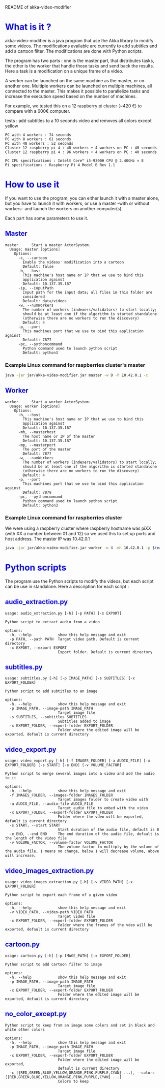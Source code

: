 README of akka-video-modifier

# <font color="blue"> What is it ?</font>

akka-video-modifier is a java program that use the Akka library to modify some videos. 
The modifications available are currently to add subtitles and add a cartoon filter. 
The modifications are done with Python scripts.

The program has two parts : one is the master part, that distributes tasks, the other is the worker that handle 
those tasks and send back the results. Here a task is a modification on a unique frame of a video. 

A worker can be launched on the same machine as the master, or on another one. 
Multiple workers can be launched on multiple machines, all connected to the master.
This makes it possible to parallelize tasks and increase the execution speed based on the number of machines.

For example, we tested this on a 12 raspberry pi cluster (~420 €) to compare with a 600€ computer.

tests : add subtitles to a 10 seconds video and removes all colors except yellow
```
PC with 4 workers : 74 seconds
PC with 8 workers : 61 seconds
PC with 48 workers : 52 seconds
Cluster 12 raspberry pi 4 : 48 workers + 4 workers on PC : 40 seconds
Cluster 12 raspberry pi 4 : 96 workers + 4 workers on PC : 40 seconds

PC CPU specifications : Intel® Core™ i5-9300H CPU @ 2.40GHz × 8 
Pi specifications : Raspberry Pi 4 Model B Rev 1.1
```

# <font color="blue"> How to use it</font>

If you want to use the program, you can either launch it with a master alone, but you have to launch it with workers, or use a master -with or without workers-  and launch the workers on another computer(s).

Each part has some parameters to use it.

## <font color="blue"> Master </font>

```
master      Start a master ActorSystem.
  Usage: master [options]
    Options:
      -c, --cartoon
        Enable the videos' modification into a cartoon
        Default: false
      -h, --host
        This machine's host name or IP that we use to bind this 
        application against
        Default: 10.137.35.187
      -ip, --inputPath
        Input path for the input data; all files in this folder are 
        considered 
        Default: data/videos
      -w, --numWorkers
        The number of workers (indexers/validators) to start locally; 
        should be at least one if the algorithm is started standalone 
        (otherwise there are no workers to run the discovery)
        Default: 4
      -p, --port
        This machines port that we use to bind this application against
        Default: 7877
      -pc, --pythoncommand
        Python command used to launch python script
        Default: python3
```

### Example Linux command for raspberries cluster's master

```bash
java -jar jar/akka-video-modifier.jar master -w 0 -h 10.42.0.1 -c
```


## <font color="blue"> Worker </font>

```
worker      Start a worker ActorSystem.
  Usage: worker [options]
    Options:
      -h, --host
        This machine's host name or IP that we use to bind this 
        application against
        Default: 10.137.35.187
      -mh, --masterhost
        The host name or IP of the master
        Default: 10.137.35.187
      -mp, --masterport
        The port of the master
        Default: 7877
      -w, --numWorkers
        The number of workers (indexers/validators) to start locally; 
        should be at least one if the algorithm is started standalone 
        (otherwise there are no workers to run the discovery)
        Default: 4
      -p, --port
        This machines port that we use to bind this application against
        Default: 7879
      -pc, --pythoncommand
        Python command used to launch python script
        Default: python3
```

### Example Linux command for raspberries cluster

We were using a raspberry cluster where raspberry hostname was piXX (with XX a number between 01 and 12) so we used this to set up ports and host address.
The master IP was 10.42.0.1
```bash
java -jar jar/akka-video-modifier.jar worker -w 4 -mh 10.42.0.1 -p $(expr 7879 + $(hostname | grep -o '[0-9]\+')) -h $(hostname).local -pc python3
```

# <font color="blue"> Python scripts</font>

The program use the Python scripts to modify the videos, but each script can be use in standalone. Here a description for each script :

## <font color="blue"> audio_extraction.py </font>
```
usage: audio_extraction.py [-h] [-p PATH] [-x EXPORT]

Python script to extract audio from a video

options:
  -h, --help            show this help message and exit
  -p PATH, --path PATH  Target video path. Default is current directory
  -x EXPORT, --export EXPORT
                        Export folder. Default is current directory
```

## <font color="blue"> subtitles.py </font>

```
usage: subtitles.py [-h] [-p IMAGE_PATH] [-s SUBTITLES] [-x EXPORT_FOLDER]

Python script to add subtitles to an image

options:
  -h, --help            show this help message and exit
  -p IMAGE_PATH, --image-path IMAGE_PATH
                        Target image file
  -s SUBTITLES, --subtitles SUBTITLES
                        Subtitles added to image
  -x EXPORT_FOLDER, --export-folder EXPORT_FOLDER
                        Folder where the edited image will be exported, default is current directory
```

## <font color="blue"> video_export.py </font>

```
usage: video_export.py [-h] [-f IMAGES_FOLDER] [-a AUDIO_FILE] [-x EXPORT_FOLDER] [-s START] [-e END] [-v VOLUME_FACTOR]

Python script to merge several images into a video and add the audio to it

options:
  -h, --help            show this help message and exit
  -f IMAGES_FOLDER, --images-folder IMAGES_FOLDER
                        Target images folder to create video with
  -a AUDIO_FILE, --audio-file AUDIO_FILE
                        Target audio file to embed with the video
  -x EXPORT_FOLDER, --export-folder EXPORT_FOLDER
                        Folder where the vdeo will be exported, default is current directory
  -s START, --start START
                        Start duration of the audio file, default is 0
  -e END, --end END     The end duration of the audio file, default is the length of the video file
  -v VOLUME_FACTOR, --volume-factor VOLUME_FACTOR
                        The volume factor to multiply by the volume of the audio file, 1 means no change, below 1 will decrease volume, above will increase.
```

## <font color="blue"> video_images_extraction.py </font>

```
usage: video_images_extraction.py [-h] [-v VIDEO_PATH] [-x EXPORT_FOLDER]

Python script to export each frame of a given video

options:
  -h, --help            show this help message and exit
  -v VIDEO_PATH, --video-path VIDEO_PATH
                        Target video file
  -x EXPORT_FOLDER, --export-folder EXPORT_FOLDER
                        Folder where the frames of the vdeo will be exported, default is current directory
```

## <font color="blue"> cartoon.py </font>
```
usage: cartoon.py [-h] [-p IMAGE_PATH] [-x EXPORT_FOLDER]

Python script to add cartoon filter to image

options:
  -h, --help            show this help message and exit
  -p IMAGE_PATH, --image-path IMAGE_PATH
                        Target image file
  -x EXPORT_FOLDER, --export-folder EXPORT_FOLDER
                        Folder where the edited image will be exported, default is current directory
```

## <font color="blue"> no_color_except.py </font>
```
Python script to keep from an image some colors and set in black and white other colors

options:
  -h, --help            show this help message and exit
  -p IMAGE_PATH, --image-path IMAGE_PATH
                        Target image file
  -x EXPORT_FOLDER, --export-folder EXPORT_FOLDER
                        Folder where the edited image will be exported,
                        default is current directory
  -c [{RED,GREEN,BLUE,YELLOW,ORANGE,PINK,PURPLE,CYAN} ...], --colors [{RED,GREEN,BLUE,YELLOW,ORANGE,PINK,PURPLE,CYAN} ...]
                        Colors to keep
```